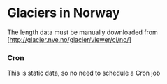 # Glaciers in Norway
The length data must be manually downloaded from [http://glacier.nve.no/glacier/viewer/ci/no/]

### Cron
This is static data, so no need to schedule a Cron job
